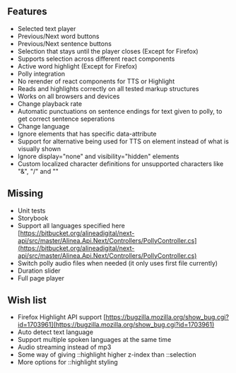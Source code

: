 ## Features

- Selected text player
- Previous/Next word buttons
- Previous/Next sentence buttons
- Selection that stays until the player closes (Except for Firefox)
- Supports selection across different react components
- Active word highlight (Except for Firefox)
- Polly integration
- No rerender of react components for TTS or Highlight
- Reads and highlights correctly on all tested markup structures
- Works on all browsers and devices
- Change playback rate
- Automatic punctuations on sentence endings for text given to polly, to get correct sentence seperations
- Change language
- Ignore elements that has specific data-attribute
- Support for alternative being used for TTS on element instead of what is visually shown
- Ignore display="none" and visibility="hidden" elements
- Custom localized character definitions for unsupported characters like "&", "/" and "\"

## Missing

- Unit tests
- Storybook
- Support all languages specified here [https://bitbucket.org/alineadigital/next-api/src/master/Alinea.Api.Next/Controllers/PollyController.cs](https://bitbucket.org/alineadigital/next-api/src/master/Alinea.Api.Next/Controllers/PollyController.cs)
- Switch polly audio files when needed (it only uses first file currently)
- Duration slider
- Full page player

## Wish list

- Firefox Highlight API support [https://bugzilla.mozilla.org/show_bug.cgi?id=1703961](https://bugzilla.mozilla.org/show_bug.cgi?id=1703961)
- Auto detect text language
- Support multiple spoken languages at the same time
- Audio streaming instead of mp3
- Some way of giving ::highlight higher z-index than ::selection
- More options for ::highlight styling
